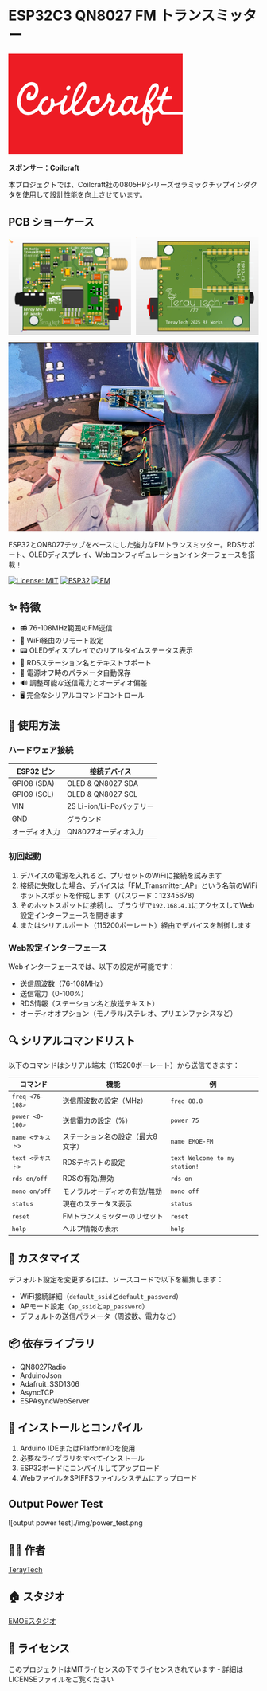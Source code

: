 # ESP32C3 QN8027 FM トランスミッター

![Coilcraft logo](./img/coilcraft_logo.png)

**スポンサー：Coilcraft**

本プロジェクトでは、Coilcraft社の0805HPシリーズセラミックチップインダクタを使用して設計性能を向上させています。

## PCB ショーケース

<div style="display: flex; justify-content: space-between;">
  <img src="img/pcb_front.png" width="49%" alt="PCB 表面"/>
  <img src="img/pcb_back.png" width="49%" alt="PCB 裏面"/>
</div>

![FM トランスミッター](./img/fmtx.png)

ESP32とQN8027チップをベースにした強力なFMトランスミッター。RDSサポート、OLEDディスプレイ、Webコンフィギュレーションインターフェースを搭載！

[![License: MIT](https://img.shields.io/badge/License-MIT-yellow.svg)](https://opensource.org/licenses/MIT)
[![ESP32](https://img.shields.io/badge/ESP32-WROOM-blue)](https://www.espressif.com/)
[![FM](https://img.shields.io/badge/FM-QN8027-red)](https://www.nxp.com/)

## ✨ 特徴

- 📻 76-108MHz範囲のFM送信
- 📱 WiFi経由のリモート設定
- 📟 OLEDディスプレイでのリアルタイムステータス表示
- 📝 RDSステーション名とテキストサポート
- 💾 電源オフ時のパラメータ自動保存
- 🔊 調整可能な送信電力とオーディオ偏差
- 🖥️ 完全なシリアルコマンドコントロール

## 📖 使用方法

### ハードウェア接続

| ESP32 ピン | 接続デバイス |
| --- | --- |
| GPIO8 (SDA) | OLED & QN8027 SDA |
| GPIO9 (SCL) | OLED & QN8027 SCL |
| VIN | 2S Li-ion/Li-Poバッテリー |
| GND | グラウンド |
| オーディオ入力 | QN8027オーディオ入力 |

### 初回起動

1. デバイスの電源を入れると、プリセットのWiFiに接続を試みます
2. 接続に失敗した場合、デバイスは「FM_Transmitter_AP」という名前のWiFiホットスポットを作成します（パスワード：12345678）
3. そのホットスポットに接続し、ブラウザで`192.168.4.1`にアクセスしてWeb設定インターフェースを開きます
4. またはシリアルポート（115200ボーレート）経由でデバイスを制御します

### Web設定インターフェース

Webインターフェースでは、以下の設定が可能です：
- 送信周波数（76-108MHz）
- 送信電力（0-100%）
- RDS情報（ステーション名と放送テキスト）
- オーディオオプション（モノラル/ステレオ、プリエンファシスなど）

## 🔍 シリアルコマンドリスト

以下のコマンドはシリアル端末（115200ボーレート）から送信できます：

| コマンド | 機能 | 例 |
| --- | --- | --- |
| `freq <76-108>` | 送信周波数の設定（MHz） | `freq 88.8` |
| `power <0-100>` | 送信電力の設定（%） | `power 75` |
| `name <テキスト>` | ステーション名の設定（最大8文字） | `name EMOE-FM` |
| `text <テキスト>` | RDSテキストの設定 | `text Welcome to my station!` |
| `rds on/off` | RDSの有効/無効 | `rds on` |
| `mono on/off` | モノラルオーディオの有効/無効 | `mono off` |
| `status` | 現在のステータス表示 | `status` |
| `reset` | FMトランスミッターのリセット | `reset` |
| `help` | ヘルプ情報の表示 | `help` |

## 🔧 カスタマイズ

デフォルト設定を変更するには、ソースコードで以下を編集します：
- WiFi接続詳細（`default_ssid`と`default_password`）
- APモード設定（`ap_ssid`と`ap_password`）
- デフォルトの送信パラメータ（周波数、電力など）

## 📦 依存ライブラリ

- QN8027Radio
- ArduinoJson
- Adafruit_SSD1306
- AsyncTCP
- ESPAsyncWebServer

## 🚀 インストールとコンパイル

1. Arduino IDEまたはPlatformIOを使用
2. 必要なライブラリをすべてインストール
3. ESP32ボードにコンパイルしてアップロード
4. WebファイルをSPIFFSファイルシステムにアップロード

## Output Power Test

![output power test]./img/power_test.png

## 👨‍💻 作者

[TerayTech](https://space.bilibili.com/24434095)

## 🏠 スタジオ

[EMOEスタジオ](https://emoe.xyz/)

## 📜 ライセンス

このプロジェクトはMITライセンスの下でライセンスされています - 詳細はLICENSEファイルをご覧ください

